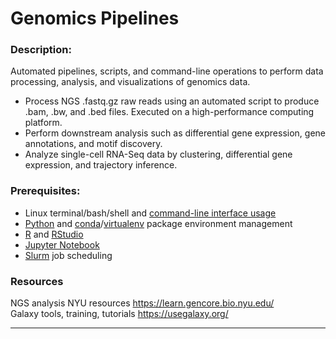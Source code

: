 # Genomics Pipelines  
### Description:  
Automated pipelines, scripts, and command-line operations to perform data processing, analysis, and visualizations of genomics data. 

- Process NGS .fastq.gz raw reads using an automated script to produce .bam, .bw, and .bed files. Executed on a high-performance computing platform.  
- Perform downstream analysis such as differential gene expression, gene annotations, and motif discovery.  
- Analyze single-cell RNA-Seq data by clustering, differential gene expression, and trajectory inference.  
  
### Prerequisites:    
- Linux terminal/bash/shell and <a href="https://ubuntu.com/tutorials/command-line-for-beginners#1-overview">command-line interface usage</a>  
- <a href="https://www.python.org/">Python</a> and <a href="https://docs.conda.io/en/latest/">conda</a>/<a href="https://virtualenv.pypa.io/en/latest/">virtualenv</a> package environment management  
- <a href="https://www.r-project.org/">R</a> and <a href="https://posit.co/downloads/">RStudio</a>  
- <a href="https://docs.jupyter.org/en/latest/">Jupyter Notebook</a>  
- <a href="https://slurm.schedmd.com/overview.html">Slurm</a> job scheduling  
  
### Resources  
NGS analysis NYU resources https://learn.gencore.bio.nyu.edu/  
Galaxy tools, training, tutorials https://usegalaxy.org/  

___  
 

